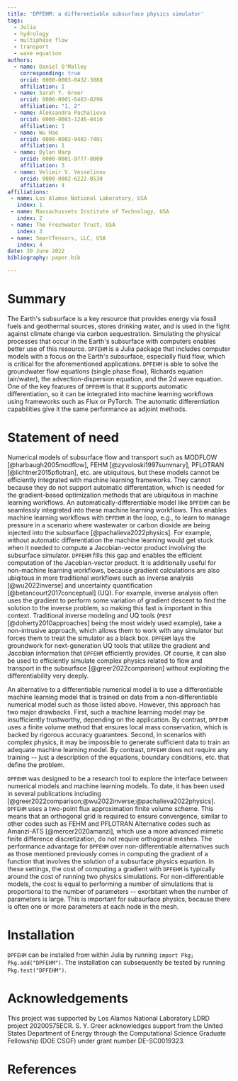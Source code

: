 ```yaml
---
title: 'DPFEHM: a differentiable subsurface physics simulator'
tags:
  - Julia
  - hydrology
  - multiphase flow
  - transport
  - wave equation
authors:
  - name: Daniel O'Malley
    corresponding: true
    orcid: 0000-0003-0432-3088
    affiliation: 1
  - name: Sarah Y. Greer
    orcid: 0000-0001-6463-0296
    affiliation: "1, 2"
  - name: Aleksandra Pachalieva
    orcid: 0000-0003-1246-0410
    affiliation: 1
  - name: Wu Hao
    orcid: 0000-0002-9402-7401
    affiliation: 1
  - name: Dylan Harp
    orcid: 0000-0001-9777-8000
    affiliation: 3
  - name: Velimir V. Vesselinov
    orcid: 0000-0002-6222-0530
    affiliation: 4
affiliations:
 - name: Los Alamos National Laboratory, USA
   index: 1
 - name: Massachussets Institute of Technology, USA
   index: 2
 - name: The Freshwater Trust, USA
   index: 3
 - name: SmartTensors, LLC, USA
   index: 4
date: 30 June 2022
bibliography: paper.bib

---
```


# Summary

The Earth's subsurface is a key resource that provides energy via fossil fuels and geothermal sources, stores drinking water, and is used in the fight against climate change via carbon sequestration.
Simulating the physical processes that occur in the Earth's subsurface with computers enables better use of this resource.
`DPFEHM` is a Julia package that includes computer models with a focus on the Earth's subsurface, especially fluid flow, which is critical for the aforementioned applications.
`DPFEHM` is able to solve the groundwater flow equations (single phase flow), Richards equation (air/water), the advection-dispersion equation, and the 2d wave equation.
One of the key features of `DPFEHM` is that it supports automatic differentiation, so it can be integrated into machine learning workflows using frameworks such as Flux or PyTorch.
The automatic differentiation capabilities give it the same performance as adjoint methods.


# Statement of need

Numerical models of subsurface flow and transport such as MODFLOW [@harbaugh2005modflow], FEHM [@zyvoloski1997summary], PFLOTRAN [@lichtner2015pflotran], etc. are ubiquitous, but these models cannot be efficiently integrated with machine learning frameworks.
They cannot because they do not support automatic differentation, which is needed for the gradient-based optimization methods that are ubiquitous in machine learning workflows.
An automatically-differentiable model like `DPFEHM` can be seamlessly integrated into these machine learning workflows.
This enables machine learning workflows with `DPFEHM` in the loop, e.g., to learn to manage pressure in a scenario where wastewater or carbon dioxide are being injected into the subsurface [@pachalieva2022physics].
For example, without automatic differentiation the machine learning would get stuck when it needed to compute a Jacobian-vector product involving the subsurface simulator.
`DPFEHM` fills this gap and enables the efficient computation of the Jacobian-vector product.
It is additionally useful for non-machine learning workflows, because gradient calculations are also ubiqitous in more traditional workflows such as inverse analysis [@wu2022inverse] and uncertainty quantification [@betancourt2017conceptual] (UQ).
For example, inverse analysis often uses the gradient to perform some variation of gradient descent to find the solution to the inverse problem, so making this fast is important in this context.
Traditional inverse modeling and UQ tools (`PEST` [@doherty2010approaches] being the most widely used example), take a non-intrusive approach, which allows them to work with any simulator but forces them to treat the simulator as a black box.
`DPFEHM` lays the groundwork for next-generation UQ tools that utilize the gradient and Jacobian information that `DPFEHM` efficiently provides.
Of course, it can also be used to efficiently simulate complex physics related to flow and transport in the subsurface [@greer2022comparison] without exploiting the differentiability very deeply.

An alternative to a differentiable numerical model is to use a differentiable machine learning model that is trained on data from a non-differentiable numerical model such as those listed above.
However, this approach has two major drawbacks.
First, such a machine learning model may be insufficiently trustworthy, depending on the application.
By contrast, `DPFEHM` uses a finite volume method that ensures local mass conservation, which is backed by rigorous accuracy guarantees.
Second, in scenarios with complex physics, it may be impossible to generate sufficient data to train an adequate machine learning model.
By contrast, `DPFEHM` does not require any training -- just a description of the equations, boundary conditions, etc. that define the problem.

`DPFEHM` was designed to be a research tool to explore the interface between numerical models and machine learning models.
To date, it has been used in several publications including [@greer2022comparison;@wu2022inverse;@pachalieva2022physics].
`DPFEHM` uses a two-point flux approximation finite volume scheme.
This means that an orthogonal grid is required to ensure convergence, similar to other codes such as FEHM and PFLOTRAN
Alternative codes such as Amanzi-ATS [@mercer2020amanzi], which use a more advanced mimetic finite difference discretization, do not require orthogonal meshes.
The performance advantage for `DPFEHM` over non-differentiable alternatives such as those mentioned previously comes in computing the gradient of a function that involves the solution of a subsurface physics equation.
In these settings, the cost of computing a gradient with `DPFEHM` is typically around the cost of running two physics simulations.
For non-differentiable models, the cost is equal to performing a number of simulations that is proportional to the number of parameters -- exorbitant when the number of parameters is large.
This is important for subsurface physics, because there is often one or more parameters at each node in the mesh.

# Installation

`DPFEHM` can be installed from within Julia by running `import Pkg; Pkg.add("DPFEHM")`.
The installation can subsequently be tested by running `Pkg.test("DPFEHM")`.

# Acknowledgements

This project was supported by Los Alamos National Laboratory LDRD project 20200575ECR.
S. Y. Greer acknowledges support from the United States Department of Energy through the Computational Science Graduate Fellowship (DOE CSGF) under grant number DE-SC0019323.

# References
